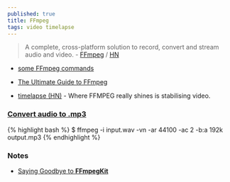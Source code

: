 ```yaml
---
published: true
title: FFmpeg
tags: video timelapse
---
```

> A complete, cross-platform solution to record, convert and stream audio and video. - [FFmpeg](http://ffmpeg.org/) / [HN](https://news.ycombinator.com/item?id=26746537)

- [some FFmpeg commands](https://news.ycombinator.com/item?id=26747207)
- [	The Ultimate Guide to FFmpeg](https://news.ycombinator.com/item?id=33771445)

- [timelapse (HN)](https://news.ycombinator.com/item?id=40408878) - Where FFMPEG really shines is stabilising video.

### [Convert audio to .mp3](https://stackoverflow.com/a/12952172)
{% highlight bash %}
$ ffmpeg -i input.wav -vn -ar 44100 -ac 2 -b:a 192k output.mp3
{% endhighlight %}

### Notes
- [Saying Goodbye to **FFmpegKit** ](https://news.ycombinator.com/item?id=43053499)